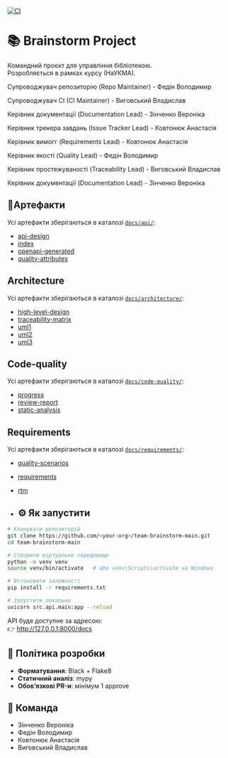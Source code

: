 [![CI](https://github.com/ukma-cs-ssdm-2025/team-brainstorm/actions/workflows/ci.yml/badge.svg)](https://github.com/ukma-cs-ssdm-2025/team-brainstorm/actions/workflows/ci.yml)

# 📚 Brainstorm Project

Командний проєкт для управління бібліотекою.  
Розробляється в рамках курсу (НаУКМА).


Супроводжувач репозиторію (Repo Maintainer) - Федін Володимир

Супроводжувач CI (CI Maintainer) - Виговський Владислав 

Керівник документації (Documentation Lead) - Зінченко Вероніка

Керівник трекера завдань (Issue Tracker Lead) - Ковтонюк Анастасія

Керівник вимогг (Requirements Lead) - Ковтонюк Анастасія

Керівник якості (Quality Lead) - Федін Володимир

Керівник простежуваності (Traceability Lead) - Виговський Владислав 

Керівник документації (Documentation Lead) - Зінченко Вероніка


## 📂Артефакти

Усі артефакти зберігаються в каталозі [`docs/api/`](docs/api/):
- [api-design](docs/api/api-design.md)
- [index](docs/api/index.html)
- [openapi-generated](docs/api/openapi-generated.yaml)
- [quality-attributes](docs/api/quality-attributes.md)

## Architecture

Усі артефакти зберігаються в каталозі [`docs/architecture/`](docs/architecture/):
- [high-level-design](docs/architecture/high-level-design.md)
- [traceability-matrix](docs/architecture/traceability-matrix.md)
- [uml1](docs/architecture/uml1)
- [uml2](docs/architecture/uml2)
- [uml3](docs/architecture/uml3)

## Code-quality

Усі артефакти зберігаються в каталозі [`docs/code-quality/`](docs/code-quality/):
- [progress](docs/code-quality/progress.md)
- [review-report](docs/code-quality/review-report.md)
- [static-analysis](docs/code-quality/static-analysis.md)

## Requirements

Усі артефакти зберігаються в каталозі [`docs/requirements/`](docs/requirements/):
- [quality-scenarios](docs/requirements/quality-scenarios.md)
- [requirements](docs/requirements/requirements.md)
- [rtm](docs/requirements/rtm.md)

- ## ⚙️ Як запустити
```bash
# Клонувати репозиторій
git clone https://github.com/<your-org>/team-brainstorm-main.git
cd team-brainstorm-main

# Створити віртуальне середовище
python -m venv venv
source venv/bin/activate   # або venv\Scripts\activate на Windows

# Встановити залежності
pip install -r requirements.txt

# Запустити локально
uvicorn src.api.main:app --reload
```

API буде доступне за адресою:  
👉 http://127.0.0.1:8000/docs


## 📝 Політика розробки
- **Форматування**: Black + Flake8  
- **Статичний аналіз**: mypy  
- **Обов’язкові PR-и**: мінімум 1 approve    

## 👥 Команда
- Зінченко Вероніка
- Федін Володимир   
- Ковтонюк Анастасія
- Виговський Владислав 
